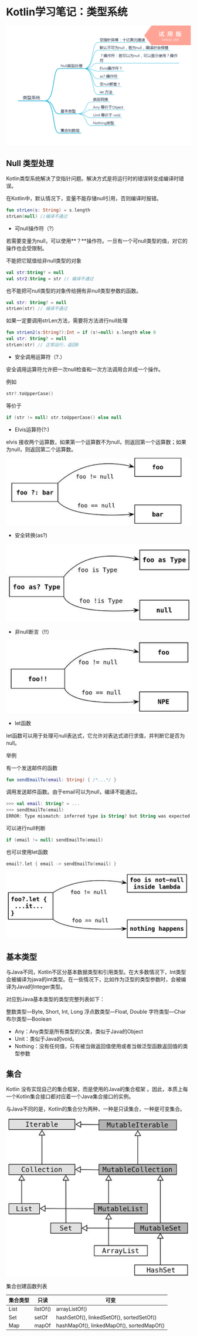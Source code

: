 # Kotlin学习笔记：类型系统

![](images\Kotlin-type.png)



## Null 类型处理

Kotlin类型系统解决了空指针问题。解决方式是将运行时的错误转变成编译时错误。

在Kotlin中，默认情况下，变量不能存储null引用，否则编译时报错。

```kotlin
fun strLen(s: String) = s.length
strLen(null) //编译不通过
```



- 可null操作符（?）

若需要变量为null，可以使用**？**操作符。一旦有一个可null类型的值，对它的操作也会受限制。

不能把它赋值给非null类型的对象

```kotlin
val str:String? = null
val str2:String = str // 编译不通过
```

也不能把可null类型的对象传给拥有非null类型参数的函数。

```kotlin
val str: String? = null
strLen(str) // 编译不通过
```

如果一定要调用strLen方法，需要将方法进行null处理

```kotlin
fun strLen2(s:String?):Int = if (s!=null) s.length else 0
val str: String? = null
strLen(str) // 正常运行，返回0
```

- 安全调用运算符（?.）

安全调用运算符允许把一次null检查和一次方法调用合并成一个操作。

例如

```kotlin
str?.toUpperCase()
```

等价于

```kotlin
if (str != null) str.toUpperCase() else null
```

- Elvis运算符(?:)

elvis 接收两个运算数，如果第一个运算数不为null，则返回第一个运算数；如果为null，则返回第二个运算数。

![](images\type-elvis.PNG)



- 安全转换(as?)

![](images\type-as.PNG)

- 非null断言（!!）

![](images\type-gantanhao.PNG)



- let函数

let函数可以用于处理可null表达式，它允许对表达式进行求值，并判断它是否为null。

举例

有一个发送邮件的函数

```kotlin
fun sendEmailTo(email: String) { /*...*/ }
```

调用发送邮件函数。由于email可以为null，编译不能通过。

```kotlin
>>> val email: String? = ...
>>> sendEmailTo(email)
ERROR: Type mismatch: inferred type is String? but String was expected
```

可以进行null判断

```kotlin
if (email != null) sendEmailTo(email)
```

也可以使用let函数

```kotlin
email?.let { email -> sendEmailTo(email) }
```

![](images\type.PNG)



## 基本类型

与Java不同，Kotlin不区分基本数据类型和引用类型。在大多数情况下，Int类型会被编译为java的int类型。在一些情况下，比如作为泛型的类型参数时，会被编译为Java的Integer类型。

对应到Java基本类型的类型完整列表如下：

整数类型—Byte, Short, Int, Long
浮点数类型—Float, Double
字符类型—Char
布尔类型—Boolean



- Any：Any类型是所有类型的父类，类似于Java的Object
- Unit：类似于Java的void。
- Nothing：没有任何值，只有被当做返回值使用或者当做泛型函数返回值的类型参数

## 集合

 Kotlin 没有实现自己的集合框架，而是使用的Java的集合框架 。因此，本质上每一个Kotlin集合接口都对应着一个Java集合接口的实例。

与Java不同的是，Kotlin的集合分为两种，一种是只读集合，一种是可变集合。

![](images\type-collection.PNG)

集合创建函数列表

| 集合类型 | 只读     | 可变                                      |
| -------- | -------- | ----------------------------------------- |
| List     | listOf() | arrayListOf()                             |
| Set      | setOf    | hashSetOf(), linkedSetOf(), sortedSetOf() |
| Map      | mapOf    | hashMapOf(), linkedMapOf(), sortedMapOf() |

